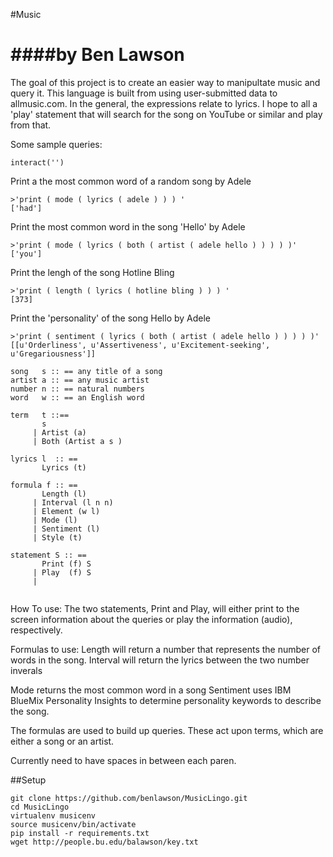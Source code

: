 #Music

####by Ben Lawson
==================

The goal of this project is to create an easier way to manipultate music and query it. This language is built from using user-submitted data to allmusic.com. In the general, the expressions relate to lyrics. I hope to all a 'play' statement that will search for the song on YouTube or similar and play from that.

Some sample queries:
```
interact('')
```
Print a the most common word of a random song by Adele
```
>'print ( mode ( lyrics ( adele ) ) ) ' 
['had']

```
Print the most common word in the song 'Hello' by Adele
```
>'print ( mode ( lyrics ( both ( artist ( adele hello ) ) ) ) )'
['you']
```

Print the lengh of the song Hotline Bling
```
>'print ( length ( lyrics ( hotline bling ) ) ) '
[373]
```

Print the 'personality' of the song Hello by Adele
```
>'print ( sentiment ( lyrics ( both ( artist ( adele hello ) ) ) ) )'
[[u'Orderliness', u'Assertiveness', u'Excitement-seeking', u'Gregariousness']]
```

```
song   s :: == any title of a song
artist a :: == any music artist 
number n :: == natural numbers 
word   w :: == an English word

term   t ::==  
       s 
     | Artist (a) 
     | Both (Artist a s ) 

lyrics l  :: ==
       Lyrics (t)
   
formula f :: ==
       Length (l)
     | Interval (l n n)
     | Element (w l) 
     | Mode (l) 
     | Sentiment (l) 
     | Style (t) 

statement S :: ==
       Print (f) S
     | Play  (f) S
     | 
    
```

How To use:
The two statements, Print and Play, will either print to the screen information about the queries or play the information (audio), respectively. 

Formulas to use:
Length will return a number that represents the number of words in the song.
Interval will return the lyrics between the two number inverals

Mode returns the most common word in a song
Sentiment uses IBM BlueMix Personality Insights to determine personality keywords to describe the song.

The formulas are used to build up queries. These act upon terms, which are either a song or an artist. 

Currently need to have spaces in between each paren. 




##Setup

```
git clone https://github.com/benlawson/MusicLingo.git
cd MusicLingo
virtualenv musicenv
source musicenv/bin/activate
pip install -r requirements.txt
wget http://people.bu.edu/balawson/key.txt
```

